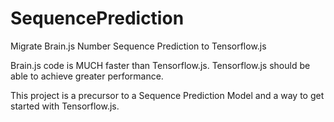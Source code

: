 # SequencePrediction

Migrate Brain.js Number Sequence Prediction to Tensorflow.js

Brain.js code is MUCH faster than Tensorflow.js.
Tensorflow.js should be able to achieve greater performance.

This project is a precursor to a Sequence Prediction Model and a way to get started with Tensorflow.js.
